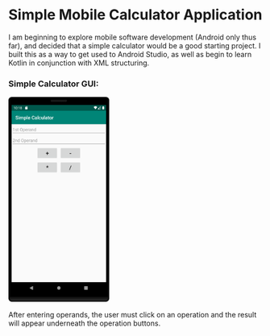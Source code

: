 Simple Mobile Calculator Application
===================================
I am beginning to explore mobile software development (Android only thus far), and decided that a simple calculator would be a good starting project. I built this as a way to get used to Android Studio, as well as begin to learn Kotlin in conjunction with XML structuring.

### Simple Calculator GUI:
<img src="./Screenshot/screenshot.png" alt="drawing" width="200"/>

After entering operands, the user must click on an operation and the result will appear underneath the operation buttons.
